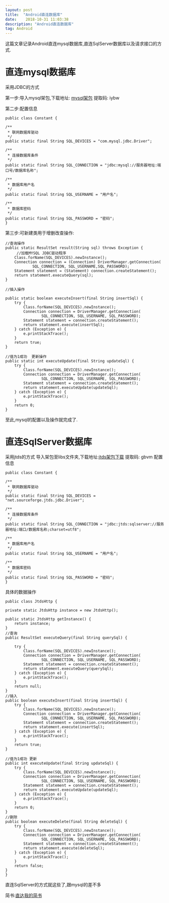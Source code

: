 ```yaml
---
layout: post
title:  "Android直连数据库"
date:    2018-10-31 11:03:38  
description: "Android直连数据库"
tag: Android
---
```


这篇文章记录Android直连mysql数据库,直连SqlServer数据库以及请求接口的方式.

# 直连mysql数据库

采用JDBC的方式

第一步:导入mysql架包,下载地址: [mysql架包](https://pan.baidu.com/s/1B_-DxvjSB1Esz-A6mUgRXQ) 提取码: iybw 

第二步:配置信息



    public class Constant {

    /**
     * 联网数据库驱动
     */
    public static final String SQL_DEVICES = "com.mysql.jdbc.Driver";

    /**
     * 连接数据库条件
     */
    public static final String SQL_CONNECTION = "jdbc:mysql://服务器地址:端口号/数据库名称";

    /**
     * 数据库用户名
     */
    public static final String SQL_USERNAME = "用户名";

    /**
     * 数据库密码
     */
    public static final String SQL_PASSWORD = "密码";
    }



第三步:可新建类用于增删改查操作:

    //查询操作
    public static ResultSet result(String sql) throws Exception {
         //加载MYSQL JDBC驱动程序
        Class.forName(SQL_DEVICES).newInstance();    
        Connection connection = (Connection) DriverManager.getConnection(
                SQL_CONNECTION, SQL_USERNAME,SQL_PASSWORD);
        Statement statement = (Statement) connection.createStatement();
        return statement.executeQuery(sql);
    }

    //插入操作

    public static boolean executeInsert(final String insertSql) {
        try {
            Class.forName(SQL_DEVICES).newInstance();
            Connection connection = DriverManager.getConnection(
                    SQL_CONNECTION, SQL_USERNAME, SQL_PASSWORD);
            Statement statement = connection.createStatement();
            return statement.execute(insertSql);
        } catch (Exception e) {
            e.printStackTrace();
        }
        return true;
    }

    //值为1成功  更新操作
    public static int executeUpdate(final String updateSql) {
        try {
            Class.forName(SQL_DEVICES).newInstance();
            Connection connection = DriverManager.getConnection(
                    SQL_CONNECTION, SQL_USERNAME, SQL_PASSWORD);
            Statement statement = connection.createStatement();
            return statement.executeUpdate(updateSql);
        } catch (Exception e) {
            e.printStackTrace();
        }
        return 0;
    }

      

至此,mysql的配置以及操作就完成了.
# 直连SqlServer数据库
采用jtds的方式
导入架包至libs文件夹,下载地址:[jtds架包下载](https://pan.baidu.com/s/1uR6448AWkcIImdqzRnfHGQ) 提取码: gbvm 
配置信息



    public class Constant {

    /**
     * 联网数据库驱动
     */
    public static final String SQL_DEVICES = "net.sourceforge.jtds.jdbc.Driver";

    /**
     * 连接数据库条件
     */
    public static final String SQL_CONNECTION = "jdbc:jtds:sqlserver://服务器地址:端口/数据库名称;charset=utf8";

    /**
     * 数据库用户名
     */
    public static final String SQL_USERNAME = "用户名";

    /**
     * 数据库密码
     */
    public static final String SQL_PASSWORD = "密码";
    }


具体的数据操作



    public class JtdsHttp {

    private static JtdsHttp instance = new JtdsHttp();

    public static JtdsHttp getInstance() {
        return instance;
    }
    //查询
    public ResultSet executeQuery(final String querySql) {

        try {
            Class.forName(SQL_DEVICES).newInstance();
            Connection connection = DriverManager.getConnection(
                    SQL_CONNECTION, SQL_USERNAME, SQL_PASSWORD);
            Statement statement = connection.createStatement();
            return statement.executeQuery(querySql);
        } catch (Exception e) {
            e.printStackTrace();
        }
        return null;
    }
    //插入
    public boolean executeInsert(final String insertSql) {
        try {
            Class.forName(SQL_DEVICES).newInstance();
            Connection connection = DriverManager.getConnection(
                    SQL_CONNECTION, SQL_USERNAME, SQL_PASSWORD);
            Statement statement = connection.createStatement();
            return statement.execute(insertSql);
        } catch (Exception e) {
            e.printStackTrace();
        }
        return true;
    }

    //值为1成功 更新
    public int executeUpdate(final String updateSql) {
        try {
            Class.forName(SQL_DEVICES).newInstance();
            Connection connection = DriverManager.getConnection(
                    SQL_CONNECTION, SQL_USERNAME, SQL_PASSWORD);
            Statement statement = connection.createStatement();
            return statement.executeUpdate(updateSql);
        } catch (Exception e) {
            e.printStackTrace();
        }
        return 0;
    }
    //删除
    public boolean executeDelete(final String deleteSql) {
        try {
            Class.forName(SQL_DEVICES).newInstance();
            Connection connection = DriverManager.getConnection(
                    SQL_CONNECTION, SQL_USERNAME, SQL_PASSWORD);
            Statement statement = connection.createStatement();
            return statement.execute(deleteSql);
        } catch (Exception e) {
            e.printStackTrace();
        }
        return false;
    }
    }



直连SqlServer的方式就这些了,跟mysql的差不多


简书:[直达我的简书](https://www.jianshu.com/p/ac3453469311)